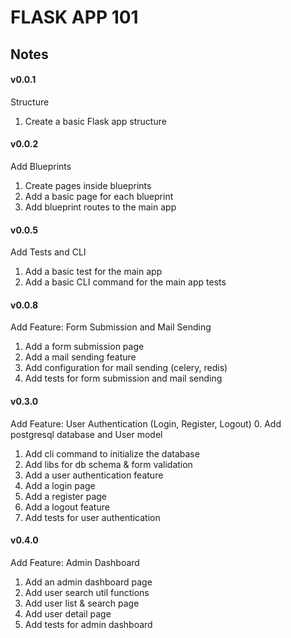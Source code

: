 # FLASK APP 101

## Notes

#### v0.0.1
Structure
1. Create a basic Flask app structure

#### v0.0.2
Add Blueprints
1. Create pages inside blueprints
2. Add a basic page for each blueprint
3. Add blueprint routes to the main app

#### v0.0.5
Add Tests and CLI
1. Add a basic test for the main app
2. Add a basic CLI command for the main app tests

#### v0.0.8
Add Feature: Form Submission and Mail Sending
1. Add a form submission page
2. Add a mail sending feature
3. Add configuration for mail sending (celery, redis)
4. Add tests for form submission and mail sending

#### v0.3.0
Add Feature: User Authentication (Login, Register, Logout)
0. Add postgresql database and User model
1. Add cli command to initialize the database
2. Add libs for db schema & form validation
3. Add a user authentication feature
4. Add a login page
5. Add a register page
6. Add a logout feature
7. Add tests for user authentication

#### v0.4.0
Add Feature: Admin Dashboard
1. Add an admin dashboard page
2. Add user search util functions
3. Add user list & search page
4. Add user detail page
5. Add tests for admin dashboard
